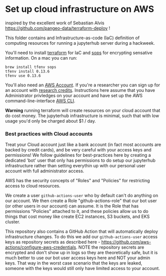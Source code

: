 # Set up cloud infrastructure on AWS 

inspired by the excellent work of Sebastian Alvis https://github.com/pangeo-data/terraform-deploy !

This folder contains and Infrastructure-as-code (IaC)  definition of computing resources for running a jupyterhub server during a hackweek.

You'll need to install [terraform](https://www.terraform.io) for IaC and [sops](https://github.com/mozilla/sops) for encrypting sensative information. On a mac you can run:
```
brew install tfenv sops
tfenv install 0.13.6
tfenv use 0.13.6
```

You'll also need an [AWS Account](https://aws.amazon.com). If you're a researcher you can sign up for an account with [research credits](https://aws.amazon.com/government-education/research-and-technical-computing/cloud-credit-for-research/). Instructions here assume that you have Administrator privledges on your account and have set up the AWS command-line-interface [AWS CLI](https://aws.amazon.com/cli/).


**Warning** running terraform will create resources on your cloud account that do cost money. The jupyterhub infrastructure is minimal, such that with low usage you'd only be charged about $1 / day. 


### Best practices with Cloud accounts

Treat your Cloud account just like a bank account (in fact most accounts are backed by credit cards), and be very careful with your access keys and permissions! We follow guidelines for best-practices here by creating a dedicated 'bot' user that only has permissions to do setup our jupyterhub infrastructure rather than setting everythin up with our personal user account with full administrator access.

AWS has the security concepts of "Roles" and "Policies" for restricting access to cloud resources.

We create a user `github-actions-user` who by default can't do anything on our account. We then create a Role "github-actions-role" that our bot user (or other users in our account) can assume. It is the Role that has permissions "Policies" attached to it, and these policies allow us to do things that cost money like create EC2 instances, S3 buckets, and EKS cluster.

This repository also contains a GitHub Action that will automatically deploy infrastructure changes. To do this we add our `github-actions-user` access keys as repository secrets as described here - https://github.com/aws-actions/configure-aws-credentials. NOTE the repository secrets are encrypted and don't show up in logs so they are theoretically safe, but it is much better to use our bot user access keys here and NOT your admin keys. That way in the worst case scenario that the keys are leaked, someone with the keys would still only have limited access to your account.
